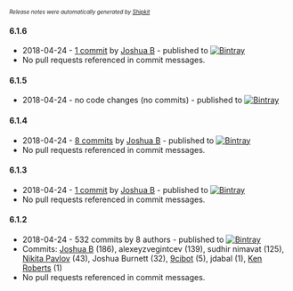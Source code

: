 <sup><sup>*Release notes were automatically generated by [Shipkit](http://shipkit.org/)*</sup></sup>

#### 6.1.6
 - 2018-04-24 - [1 commit](https://github.com/basejump/gorm-tools/compare/v6.1.5...v6.1.6) by [Joshua B](https://github.com/basejump) - published to [![Bintray](https://img.shields.io/badge/Bintray-6.1.6-green.svg)](https://bintray.com/null/null/org.grails.plugins/6.1.6)
 - No pull requests referenced in commit messages.

#### 6.1.5
 - 2018-04-24 - no code changes (no commits) - published to [![Bintray](https://img.shields.io/badge/Bintray-6.1.5-green.svg)](https://bintray.com/null/null/org.grails.plugins/6.1.5)

#### 6.1.4
 - 2018-04-24 - [8 commits](https://github.com/basejump/gorm-tools/compare/v6.1.3...v6.1.4) by [Joshua B](https://github.com/basejump) - published to [![Bintray](https://img.shields.io/badge/Bintray-6.1.4-green.svg)](https://bintray.com/null/null/org.grails.plugins/6.1.4)
 - No pull requests referenced in commit messages.

#### 6.1.3
 - 2018-04-24 - [1 commit](https://github.com/basejump/gorm-tools/compare/v6.1.2...v6.1.3) by [Joshua B](https://github.com/basejump) - published to [![Bintray](https://img.shields.io/badge/Bintray-6.1.3-green.svg)](https://bintray.com/null/null/org.grails.plugins/6.1.3)
 - No pull requests referenced in commit messages.

#### 6.1.2
 - 2018-04-24 - 532 commits by 8 authors - published to [![Bintray](https://img.shields.io/badge/Bintray-6.1.2-green.svg)](https://bintray.com/null/null/org.grails.plugins/6.1.2)
 - Commits: [Joshua B](https://github.com/basejump) (186), alexeyzvegintcev (139), sudhir nimavat (125), [Nikita Pavlov](https://github.com/NickPavlov) (43), Joshua Burnett (32), [9cibot](https://github.com/9cibot) (5), jdabal (1), [Ken Roberts](https://github.com/ken-roberts) (1)
 - No pull requests referenced in commit messages.

